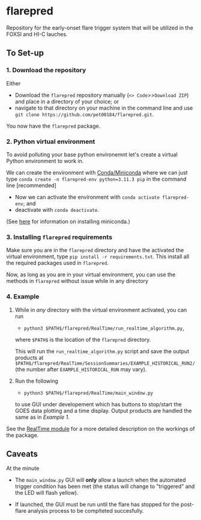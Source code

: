 # flarepred
Repository for the early-onset flare trigger system that will be utilized in the FOXSI and HI-C lauches.

## To Set-up

### 1. Download the repository

Either 

* Download the `flarepred` repository manually (`<> Code`>>`Download ZIP`) and place in a directory of your choice; or
*  navigate to that directory on your machine in the command line and use `git clone https://github.com/pet00184/flarepred.git`. 
  
You now have the `flarepred` package.

### 2. Python virtual environment

To avoid polluting your base python environemnt let's create a virtual Python environment to work in. 

We can create the environment with [Conda/Miniconda](https://conda.io/projects/conda/en/latest/user-guide/tasks/manage-environments.html) where we can just type `conda create -n flarepred-env python=3.11.3 pip` in the command line [recommended]

* Now we can activate the environment with `conda activate flarepred-env`; and
* deactivate with `conda deactivate`.

(See [here](https://docs.conda.io/en/latest/miniconda.html) for information on installing miniconda.)

### 3. Installing `flarepred` requirements

Make sure you are in the `flarepred` directory and have the activated the virtual environment, type `pip install -r requirements.txt`. This install all the required packages used in `flarepred`.

Now, as long as you are in your virtual environment, you can use the methods in `flarepred` without issue while in any directory 

### 4. Example

1. While in *any* directory with the virtual environment activated, you can run 

	* `python3 $PATH$/flarepred/RealTime/run_realtime_algorithm.py`,

	where `$PATH$` is the location of the `flarepred` directory. 

	This will run the `run_realtime_algorithm.py` script and save the output 	products at `$PATH$/flarepred/RealTime/SessionSummaries/EXAMPLE_HISTORICAL_RUN2/` (the number after `EXAMPLE_HISTORICAL_RUN` may vary).
	
2. Run the following
 
	* `python3 $PATH$/flarepred/RealTime/main_window.py`
	
	to use GUI under developement which has buttons to stop/start the GOES data plotting and a time display. Output products are handled the same as in *Example 1*.

See the [RealTime module](https://github.com/pet00184/flarepred/tree/main/RealTime) for a more detailed description on the workings of the package.

## Caveats

At the minute

* The `main_window.py` GUI will **only** allow a launch when the automated trigger condition has been met (the status will change to "triggered" and the LED will flash yellow). 

* If launched, the GUI must be run until the flare has stopped for the post-flare analysis process to be complteted succesfully.